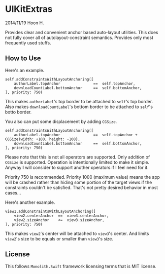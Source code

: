 UIKitExtras
============
2014/11/19
Hoon H.




Provides clear and convenient anchor based auto-layout utilities.
This does not fully cover all of autolayout-constraint semantics. Provides only most frequently used stuffs.






How to Use
----------

Here's an example.

	self.addConstraintsWithLayoutAnchoring([
		authorLabel.topAnchor				==	self.topAnchor,
		downloadCountLabel.bottomAnchor		==	self.bottomAnchor,
	], priority: 750)

This makes `authorLabel`'s top border to be attached to `self`'s top border.
Also makes `downloadCountLabel`'s  bottom border to be attached to `self`'s botto border.

You also can put some displacement by adding `CGSize`.

	self.addConstraintsWithLayoutAnchoring([
		authorLabel.topAnchor				==	self.topAnchor + CGSize(width: +100, height: -100),
		downloadCountLabel.bottomAnchor		==	self.bottomAnchor,
	], priority: 750)

Please note that this is not all operators are supported. Only addition of `CGSize` is supported.
Operation is intentionally limited to make it simple. Anyway I will consider to support another
operators if I feel need for it.

Priority 750 is recommended. Priority 1000 (maximum value) means the app will be crashed 
rather than hiding some portion of the target views if the constraints couldn't be satisfied.
That's not pretty desired behavior in most cases...

Here's another example.

	view1.addConstraintsWithLayoutAnchoring([
		view2.centerAnchor	==	view3.centerAnchor,
		view2.sizeAnchor	<=	view3.sizeAnchor,
	], priority: 750)

This makes `view2`'s center will be attached to `view3`'s center.
And limits `view2`'s size to be equals or smaller than `view3`'s size.



















License
-------
This follows `Monolith.Swift` framework licensing terms that is MIT license.